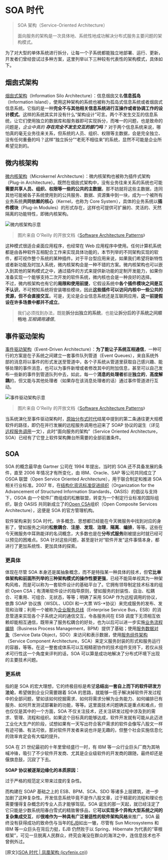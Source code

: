# SOA 时代

> SOA 架构（Service-Oriented Architecture）
>
> 面向服务的架构是一次具体地、系统性地成功解决分布式服务主要问题的架构模式。

为了对大型的单体系统进行拆分，让每一个子系统都能独立地部署、运行、更新，开发者们曾经尝试过多种方案，这里列举以下三种较有代表性的架构模式，具体如下。

## 烟囱式架构

 [烟囱式架构](https://en.wikipedia.org/wiki/Information_silo)（Information Silo Architecture）：信息烟囱又名**信息孤岛**（Information Island），使用这种架构的系统也被称为孤岛式信息系统或者烟囱式信息系统。它指的是一种**完全不与其他相关信息系统进行互操作或者协调工作的设计模式**。这样的系统其实并没有什么“架构设计”可言。两个不发生交互的信息系统，让它们使用独立的数据库和服务器即可实现拆分，而唯一的问题，也是致命的问题是，*企业中真的 **存在完全不发生交互的部门吗**？* 对于两个信息系统来说，哪怕真的毫无业务往来关系，但系统的人员、组织、权限等主数据，会是完全独立、没有任何重叠的吗？这样“独立拆分”“老死不相往来”的系统，显然不可能是企业所希望见到的。

## 微内核架构

[微内核架构](https://en.wikipedia.org/wiki/Microkernel)（Microkernel Architecture）：微内核架构也被称为插件式架构（Plug-in Architecture）。既然在烟囱式架构中，没有业务往来关系的系统也可能**需要共享人员、组织、权限等一些的公共的主数据**，那不妨就将这些主数据，连同其他可能被各子系统使用到的公共服务、数据、资源集中到一块，成为一个被所有业务系统**共同依赖的核心**（Kernel，也称为 Core System），具体的业务系统以**插件模块**（Plug-in Modules）的形式存在，这样也可提供可扩展的、灵活的、天然隔离的功能特性，即微内核架构。

![微内核架构示意](http://icyfenix.cn/assets/img/coresystem.f46f7c00.png)

> 图片来自 O'Reilly 的开放文档《[Software Architecture Patterns](https://www.oreilly.com/content/software-architecture-patterns/)》

这种模式很适合桌面应用程序，也经常在 Web 应用程序中使用。任何计算机系统都是由各种软件互相配合工作来实现具体功能的，本节列举的不同架构实现的软件，都可视作整个系统的某种插件。对于平台型应用来说，如果我们希望将新特性或者新功能及时加入系统，微内核架构会是一种不错的方案。微内核架构也可以嵌入到其他的架构模式之中，通过插件的方式来提供新功能的定制开发能力，如果你准备实现一个能够支持二次开发的软件系统，微内核也会是一种良好的选择。  
不过，微内核架构也有它的**局限和使用前提**，它假设系统中**各个插件模块之间是互不认识**，不可预知系统将安装哪些模块，因此**这些插件可以访问内核中一些公共的资源，但不会直接交互**。可是，无论是企业信息系统还是互联网应用，**这一前提假设在许多场景中都并不成立**。

> 我们必须找到办法，既能**拆分出独立的系统**，也能**让拆分后的子系统之间顺畅地 *互相调用通信***。

## 事件驱动架构

[事件驱动架构](https://en.wikipedia.org/wiki/Event-driven_architecture)（Event-Driven Architecture）：**为了能让子系统互相通信**，一种可行的方案是在子系统之间建立一套事件队列管道（Event Queues），来自系统外部的消息将以事件的形式发送至管道中，各个子系统从管道里获取自己感兴趣、能够处理的事件消息，也可以为事件新增或者修改其中的附加信息，甚至可以自己发布一些新的事件到管道队列中去，如此，每一个**消息的处理者**都是**独立的**，**高度解耦**的，但又能与其他处理者（如果存在该消息处理者的话）通过事件管道进行互动。

![事件驱动架构示意](http://icyfenix.cn/assets/img/eventbus.a0c12890.png)

> 图片来自 O'Reilly 的开放文档《[Software Architecture Patterns](https://www.oreilly.com/content/software-architecture-patterns/)》

当系统演化至事件驱动架构时，[原始分布式时代](http://icyfenix.cn/architecture/architect-history/primitive-distribution.html)结尾中提到的第二条通往更大规模软件的路径，即仍在并行发展的远程服务调用也迎来了 SOAP 协议的诞生（详见[远程服务调用](http://icyfenix.cn/architect-perspective/general-architecture/api-style/rpc.html)一文），此时“面向服务的架构”（Service Oriented Architecture，SOA）已经有了它登上软件架构舞台所需要的全部前置条件。

## SOA

SOA 的概念最早由 Gartner 公司在 1994 年提出，当时的 SOA 还不具备发展的条件，直至 2006 年情况才有所变化，由 IBM、Oracle、SAP 等公司共同成立了 OSOA 联盟（Open Service Oriented Architecture），用于联合制定和推进 SOA 相关行业标准。2007 年，在[结构化资讯标准促进组织](https://en.wikipedia.org/wiki/OASIS_(organization))（Organization for the Advancement of Structured Information Standards，OASIS）的倡议与支持下，OSOA 由一个软件厂商组成的松散联盟，转变为一个制定行业标准的国际组织，联合 OASIS 共同新成立了的[Open CSA](http://www.oasis-opencsa.org/)组织（Open Composite Services Architecture），这便是 SOA 的官方管理机构。

软件架构来到 SOA 时代，许多概念、思想都已经能在今天微服务中找到对应的身影了，譬如服务之间的**松散耦合**、**注册**、**发现**、**治理**，**隔离**、**编排**，等等。这些在今天微服务中耳熟能详的名词概念，大多数也是在**分布式服务**刚被提出时就已经可以预见的困难点。SOA 针对这些问题，甚至是针对“软件开发”这件事情本身，都进行了更加系统性、更加具体的探索。

### 更具体

体现在尽管 SOA 本身还是属抽象概念，而不是特指某一种具体的技术，但**它比单体架构和前面所列举的三种架构模式的操作性要更强**，已经不能简单视其为一种架构风格，而是可以称为一套软件设计的基础平台了。它拥有领导制定技术标准的组织 Open CSA；有清晰软件设计的指导原则，譬如服务的封装性、自治、松耦合、可重用、可组合、无状态，等等；明确了采用 SOAP 作为远程调用的协议，依靠 SOAP 协议族（WSDL、UDDI 和一大票 WS-*协议）来完成服务的发布、发现和治理；利用一个被称为[企业服务总线](https://zh.wikipedia.org/zh-hans/%E4%BC%81%E4%B8%9A%E6%9C%8D%E5%8A%A1%E6%80%BB%E7%BA%BF)（Enterprise Service Bus，ESB）的消息管道来实现各个子系统之间的通信交互，令各服务间在 ESB 调度下无须相互依赖却能相互通信，既带来了服务松耦合的好处，也为以后可以进一步实施[业务流程编排](https://zh.wikipedia.org/wiki/%E4%B8%9A%E5%8A%A1%E6%B5%81%E7%A8%8B%E7%AE%A1%E7%90%86)（Business Process Management，BPM）提供了基础；使用[服务数据对象](https://zh.wikipedia.org/wiki/%E6%9C%8D%E5%8A%A1%E6%95%B0%E6%8D%AE%E5%AF%B9%E8%B1%A1)（Service Data Object，SDO）来访问和表示数据，使用[服务组件架构](https://zh.wikipedia.org/wiki/%E6%9C%8D%E5%8A%A1%E7%BB%84%E4%BB%B6%E6%9E%B6%E6%9E%84)（Service Component Architecture，SCA）来定义服务封装的形式和服务运行的容器，等等。在这一整套成体系可以互相精密协作的技术组件支持下，若仅从技术可行性这一个角度来评判的话，SOA 可以算是成功地解决了分布式环境下出现的主要技术问题。

### 更系统

指的是 SOA 的宏大理想，它的终极目标是希望**总结出一套自上而下的软件研发方法论**，希望做到企业只需要跟着 SOA 的思路，就能够一揽子解决掉软件开发过程中的全部问题，譬如该如何挖掘需求、如何将需求分解为业务能力、如何编排已有服务、如何开发测试部署新的功能，等等。这里面技术问题确实是重点和难点，但也仅仅是其中的一个方面，SOA 不仅关注技术，还关注研发过程中涉及到的需求、管理、流程和组织。如果这个目标真的能够达成，软件开发就有可能从此迈进工业化大生产的阶段，试想如果有一天写出符合客户需求的软件会像写八股文一样有迹可循、有法可依，那对软件开发者来说也许是无趣的，但整个社会实施信息化的效率肯定会有大幅的提升。

SOA 在 21 世纪最初的十年里曾经盛行一时，有 IBM 等一众行业巨头厂商为其呐喊冲锋，吸引了不少软件开发商、尤其是企业级软件的开发商的跟随，最终却还是偃旗息鼓，沉寂了下去。

**SOAP 协议被逐渐边缘化的本质原因：**

过于严格的规范定义带来过度的复杂性。

而构建在 SOAP 基础之上的 ESB、BPM、SCA、SDO 等诸多上层建筑，进一步加剧了这种复杂性。开发信息系统毕竟不是作八股文章，过于精密的流程和理论也需要懂得复杂概念的专业人员才能够驾驭。SOA 诞生的那一天起，就已经注定了它只能是少数系统阳春白雪式的精致奢侈品，它**可以实现多个异构大型系统之间的复杂集成交互**，却**很难作为一种具有广泛普适性的软件架构风格**来推广。SOA 最终没有获得成功的致命伤与当年的[EJB](https://zh.wikipedia.org/wiki/EJB)如出一辙，尽管有 Sun Microsystems 和 IBM 等一众巨头在背后力挺，EJB 仍然败于以 Spring、Hibernate 为代表的“草根框架”，可见一旦脱离人民群众，终究会淹没在群众的海洋之中，连信息技术也不曾例外过。

[原文]([SOA 时代 | 凤凰架构 (icyfenix.cn)](https://icyfenix.cn/architecture/architect-history/soa.html))
